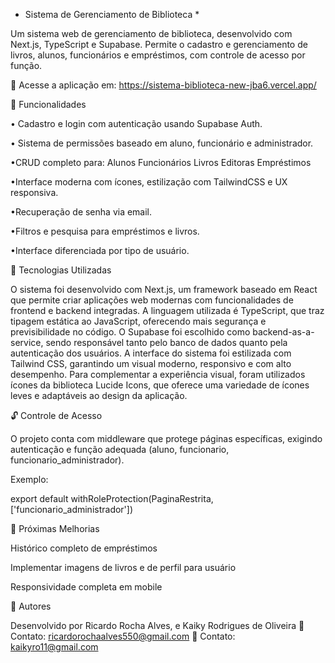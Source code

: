 
* Sistema de Gerenciamento de Biblioteca *

Um sistema web de gerenciamento de biblioteca, desenvolvido com Next.js, TypeScript e Supabase. Permite o cadastro e gerenciamento de livros, alunos, funcionários e empréstimos, com controle de acesso por função.

🔗 Acesse a aplicação em:
https://sistema-biblioteca-new-jba6.vercel.app/


🔧 Funcionalidades

• Cadastro e login com autenticação usando Supabase Auth.

• Sistema de permissões baseado em aluno, funcionário e administrador.

•CRUD completo para:
      Alunos
      Funcionários
      Livros
      Editoras
      Empréstimos

•Interface moderna com ícones, estilização com TailwindCSS e UX responsiva.

•Recuperação de senha via email.

•Filtros e pesquisa para empréstimos e livros.

•Interface diferenciada por tipo de usuário.




🤖 Tecnologias Utilizadas

O sistema foi desenvolvido com Next.js, um framework baseado em React que permite criar aplicações web modernas com funcionalidades de frontend e backend integradas. A linguagem utilizada é TypeScript, que traz tipagem estática ao JavaScript, oferecendo mais segurança e previsibilidade no código. O Supabase foi escolhido como backend-as-a-service, sendo responsável tanto pelo banco de dados quanto pela autenticação dos usuários. A interface do sistema foi estilizada com Tailwind CSS, garantindo um visual moderno, responsivo e com alto desempenho. Para complementar a experiência visual, foram utilizados ícones da biblioteca Lucide Icons, que oferece uma variedade de ícones leves e adaptáveis ao design da aplicação.




🔓 Controle de Acesso

O projeto conta com middleware que protege páginas específicas, exigindo autenticação e função adequada (aluno, funcionario, funcionario_administrador).

Exemplo:

export default withRoleProtection(PaginaRestrita, ['funcionario_administrador'])





💯 Próximas Melhorias

Histórico completo de empréstimos

Implementar imagens de livros e de perfil para usuário 

Responsividade completa em mobile




🧑 Autores

Desenvolvido por Ricardo Rocha Alves, e Kaiky Rodrigues de Oliveira 
📧 Contato: ricardorochaalves550@gmail.com
📧 Contato: kaikyro11@gmail.com


